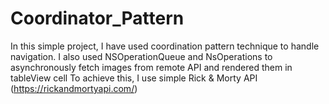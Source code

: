 # Coordinator_Pattern
In this simple project, I have used coordination pattern technique to handle navigation. I also used NSOperationQueue and NsOperations to asynchronously fetch images from remote API and rendered them in tableView cell
To achieve this, I use simple Rick & Morty API (https://rickandmortyapi.com/)
